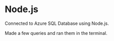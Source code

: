 # Node.js

Connected to Azure SQL Database using Node.js.

Made a few queries and ran them in the terminal.
